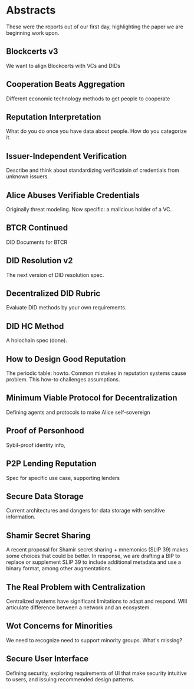 # Abstracts

These were the reports out of our first day, highlighting the paper we
are beginning work upon.

## Blockcerts v3

We want to align Blockcerts with VCs and DIDs

## Cooperation Beats Aggregation

Different economic technology methods to get people to cooperate

## Reputation Interpretation

What do you do once you have data about people. How do you categorize it.

## Issuer-Independent Verification

Describe and think about standardizing verificatioin of credentials
from unknown issuers.

## Alice Abuses Verifiable Credentials

Originally threat modeling. Now specific: a malicious holder of a VC.

## BTCR Continued

DID Documents for BTCR

## DID Resolution v2

The next version of DID resolution spec.

## Decentralized DID Rubric

Evaluate DID methods by your own requirements.

## DID HC Method

A holochain spec (done).

## How to Design Good Reputation

The periodic table: howto. Common mistakes in reputation systems cause
problem. This how-to challenges assumptions.

## Minimum Viable Protocol for Decentralization

Defining agents and protocols to make Alice self-sovereign

## Proof of Personhood

Sybil-proof identity info, 

## P2P Lending Reputation

Spec for specific use case, supporting lenders

## Secure Data Storage

Current architectures and dangers for data storage with sensitive
information.

## Shamir Secret Sharing

A recent proposal for Shamir secret sharing + mnemonics (SLIP 39) makes some
choices that could be better. In response, we are drafting a BIP to replace or
supplement SLIP 39 to include additional metadata and use a binary format,
among other augmentations.

## The Real Problem with Centralization

Centralized systems have significant limitations to adapt and
respond. WIll articulate difference between a network and an
ecosystem.

## Wot Concerns for Minorities

We need to recognize need to support minority groups. What's missing?

## Secure User Interface 

Defining security, exploring requirements of UI that make security
intuitive to users, and issuing recommended design patterns.


